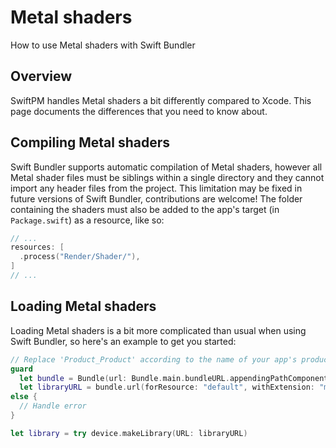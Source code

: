 # Metal shaders

How to use Metal shaders with Swift Bundler

## Overview

SwiftPM handles Metal shaders a bit differently compared to Xcode. This page documents the differences that you need to know about.

## Compiling Metal shaders

Swift Bundler supports automatic compilation of Metal shaders, however all Metal shader files must be siblings within a single directory and they cannot import any header files from the project. This limitation may be fixed in future versions of Swift Bundler, contributions are welcome! The folder containing the shaders must also be added to the app's target (in `Package.swift`) as a resource, like so:

```swift
// ...
resources: [
  .process("Render/Shader/"),
]
// ...
```

## Loading Metal shaders

Loading Metal shaders is a bit more complicated than usual when using Swift Bundler, so here's an example to get you started:

```swift
// Replace 'Product_Product' according to the name of your app's product 
guard
  let bundle = Bundle(url: Bundle.main.bundleURL.appendingPathComponent("Contents/Resources/Product_Product.bundle")),
  let libraryURL = bundle.url(forResource: "default", withExtension: "metallib")
else {
  // Handle error
}

let library = try device.makeLibrary(URL: libraryURL)
```
